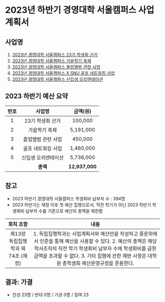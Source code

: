 2023년 하반기 경영대학 서울캠퍼스 사업계획서
===

## 사업명
1. [2023년 경영대학 서울캠퍼스 23기 학생회 선거](선거.md) 
2. [2023년 경영대학 서울캠퍼스 가을학기 축제](축제.md)
3. [2023년 경영대학 서울캠퍼스 졸업앨범 관련 사업](졸업앨범.md)
4. [2023년 경영대학 서울캠퍼스 X SNU 골프 네트워킹 사업](골프.md)
5. [2023년 경영대학 서울캠퍼스 신입생 오리엔테이션](신입생.md)

## 2023 하반기 예산 요약

| 번호  | 사업명 | 금액(원) |
|:--------:|:---------:|:---------:|
|1|  23기 학생회 선거   |	100,000|
|2|	가을학기 축제  |	5,191,000|
|3|	졸업앨범 관련 사업 |	450,000|
|4|	골프 네트워킹 사업 |	1,460,000|
|5|	신입생 오리엔테이션 |	5,736,000|
|   |  **총액**| **12,937,000**|

## 참고
- 2023 하반기 경영대학 서울캠퍼스 학생회비 납부자 수 : 394명
- 2023 하반기는 재정 이후 첫 예산 집행으로서, 직전 학기가 아닌 2023 하반기 학생회비 납부자 수를 기준으로 예산의 총액을 제한함
  
|  회칙 조항  |  내용 |
|:---:|:---:|
| 제13장 독립집행학과 제74조 (재정) | 1. 독립집행학과는 사업계획서와 예산안을 작성하고 중운위에서 인준을 통해 예산을 사용할 수 있다. 2. 예산의 총액은 해당 학사조직의 직전 학기 학생회비 납부자 수에 학생회비를 곱한 금액을 초과할 수 없다. 3. 기타 집행에 관한 제반 사항은 대학원 총학생회 예산운영규정을 준용한다. |

## 결과: 가결
- 찬성 23명 / 반대 0명 / 기권 0명 / 참여 23
